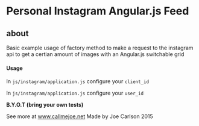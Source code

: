 # Personal Instagram Angular.js Feed

## about 

Basic example usage of factory method to make a request to the instagram api to get a certian amount of images with an Angular.js switchable grid

#### Usage
In `js/instagram/application.js` configure your `client_id`

In `js/instagram/application.js` configure your `user_id`


****B.Y.O.T (bring your own tests)****

See more at www.callmejoe.net
Made by Joe Carlson 2015
